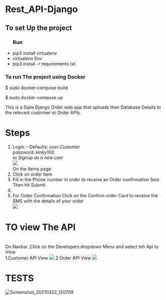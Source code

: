 
# Rest_API-Django

## To set Up the project
  <ul type="i">
  <h3>Run</h3>
  <li>pip3 install virtualenv</li>
  <li>virtualenv Env</li>
  <li>pip3 install -r requirements.txt</li>
</ul>

### To run The project using Docker 

$ sudo docker-compose build

$ sudo docker-compose up

<p>
  This is a Siple Django Order web app that uploads then Database Details to the relevant customer or Order APIs.
  <h1>Steps</h1>
  <ol>
    <li>Login --Defaults: <i>user:Customer<br> password: kinky100.</i><br>
      or <em>Signup as a new user</em>
    <br>
       <img src="https://user-images.githubusercontent.com/43230510/111956838-4e996700-8afc-11eb-9752-eddcdb15a0be.png">
    </li>
    On the Items page 
    <li> Click on order Item</li>
    <li>Fill in the Phone number in order to receive an Order confirmation Sms Then hit Submit<li>
    <li> For Order Confirmation Click on the Confirm order Card to receive the SMS with the details of your order
    <br>
      <img src="https://user-images.githubusercontent.com/43230510/111957986-c1efa880-8afd-11eb-82fe-309fa6f6b068.png">
    </li>
</ol>
<h1> TO view The API</h1>
<br>
On Navbar ,Click on the Developers dropdown Menu and select teh Api  to View <br>
1.Customer API View
<img src="https://user-images.githubusercontent.com/43230510/111958571-6ffb5280-8afe-11eb-9389-d5acbe05c8b9.png">
2.Order API View 
<img src="https://user-images.githubusercontent.com/43230510/111959478-91a90980-8aff-11eb-8b8b-47f253e096e2.png">


<p>


# TESTS 
![Screenshot_20210322_120709](https://user-images.githubusercontent.com/43230510/111975650-e35a8f80-8b11-11eb-943e-4c0ccc8f5321.png)


